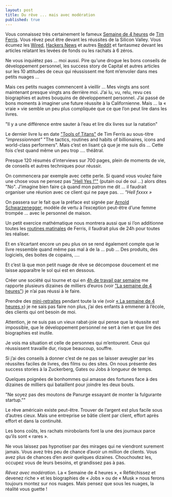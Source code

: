 ```yaml
---
layout: post
title: Du rêve ... mais avec modération
published: true
---
```

Vous connaissez très certainement le fameux [Semaine de 4 heures](https://www.amazon.fr/semaine-heures-Travaillez-moins-gagnez/dp/2744064173) de [Tim Ferris](https://fr.wikipedia.org/wiki/Timothy_Ferriss). Vous rêvez peut être devant les réussites de la Silicon Valley. Vous écumez les [Wired](https://www.wired.com/category/business/), [Hackers News](https://news.ycombinator.com/) et autres [Reddit](https://www.reddit.com/r/startups/) et fantasmez devant les articles relatant les levées de fonds ou les rachats à 6 zéros.

Ne vous inquiétez pas ... moi aussi. Pire qu'une drogue les bons conseils de développement personnel, les success story de Capital et autres articles sur les 10 attitudes de ceux qui réussissent me font m’envoler dans mes petits nuages …

Mais ces petits nuages commencent à vieillir … Mes vingts ans sont maintenant presque vingts ans derrière moi. J’ai lu, vu, relu, revu ces biographies et autres bouquins de développement personnel. J’ai passé de bons moments à imaginer une future réussite à la Californienne. Mais … la « vraie » vie semble un peu plus compliquée que ce que l’on peut lire dans les livres.

"Il y a une différence entre sauter à l’eau et lire dix livres sur la natation"

Le dernier livre lu en date ["Tools of Titans"](https://www.amazon.com/Tools-Titans-Billionaires-World-Class-Performers/dp/1328683788) de Tim Ferris au sous-titre *"impressionnant"*  "The tactics, routines and habits of billionaires, icons and world-class performers". Mais c’est en lisant çà que je me suis dis … Cette fois c’est quand même un peu trop …. théâtral.

Presque 120 résumés d’interviews sur 700 pages, plein de moments de vie, de conseils et autres techniques pour réussir.

On commencera par exemple avec cette perle. Si quand vous voulez faire une chose vous ne pensez pas ["Hell Yes !""](https://www.inc.com/video/tim-ferriss/decision-making-if-its-not-hell-yeah-its-a-no.html) (putain oui de oui …) alors dites "No". J’imagine bien faire çà quand mon patron me dit … il faudrait organiser une réunion avec ce client qui ne paye pas. … *\"Hell fxxxx »*

On passera sur le fait que la préface est signée par [Arnold Schwarzenegger](http://www.eonline.com/news/242601/arnold-schwarzenegger-and-housekeeper-mistress-timeline-of-a-scandal), modèle de vertu à l’exception peut-être d’une femme trompée … avec le personnel de maison. 

Un petit exercice mathématique nous montrera aussi que si l’on additionne toutes les [routines matinales](https://www.entrepreneur.com/video/288128) de Ferris, il faudrait plus de 24h pour toutes les réaliser.

Et en s’écartant encore un peu plus on se rend également compte que le livre ressemble quand même pas mal à de la … pub … Des produits, des logiciels, des boites de copains, ….

Et c’est là que mon petit nuage de rêve se décompose doucement et me laisse apparaître le sol qui est en dessous.

Créer une société qui tourne et qui en [4h de travail par semaine](http://tim.blog/category/muse-examples/) me rapporte plusieurs dizaines de milliers d’euros (voir ["La semaine de 4 heures"](https://www.amazon.fr/semaine-heures-Travaillez-moins-gagnez/dp/2744064173)) je n’ai pas réussi à le faire.

Prendre des [mini-retraites](http://tim.blog/category/mini-retirements/) pendant toute la vie (voir [« La semaine de 4 heures »](https://www.amazon.fr/semaine-heures-Travaillez-moins-gagnez/dp/2744064173)) je ne sais pas faire non plus, j’ai des enfants à emmener à l’école, des clients qui ont besoin de moi.

Attention, je ne suis pas un vieux rabat-joie qui pense que la réussite est impossible, que le développement personnel ne sert à rien et que lire des biographies est inutile.

Je vois ma situation et celle de personnes qui m’entourent. Ceux qui réussissent travaille dur, risque beaucoup, souffre.

Si j’ai des conseils à donner c’est de ne pas se laisser aveugler par les réussites faciles de livres, des films ou des sites. On nous présente des success stories à la Zuckerberg, Gates ou Jobs à longueur de temps. 

Quelques poignées de bonhommes qui amasse des fortunes face à des dizaines de milliers qui bataillent pour joindre les deux bouts.

"Ne soyez pas des moutons de Panurge essayant de monter la fulgurante startup.""

Le rêve américain existe peut-être. Trouver de l’argent est plus facile sous d’autres cieux. Mais une entreprise se bâtie client par client, effort après effort et dans la continuité.

Les bons coûts, les rachats mirobolants font la une des journaux parce qu’ils sont « rares ».

Ne vous laissez pas hypnotiser par des mirages qui ne viendront surement jamais. Vous avez très peu de chance d’avoir un million de clients. Vous avez plus de chances d’en avoir quelques dizaines. Chouchoutez les, occupez vous de leurs besoins, et grandissez pas à pas.

*Rêvez avec modération*. La « Semaine de 4 heures », « Réfléchissez et devenez riche » et les biographies de « Jobs » ou de « Musk » nous ferons toujours montez sur nos nuages. Mais pensez que sous les nuages, la réalité vous guette !

